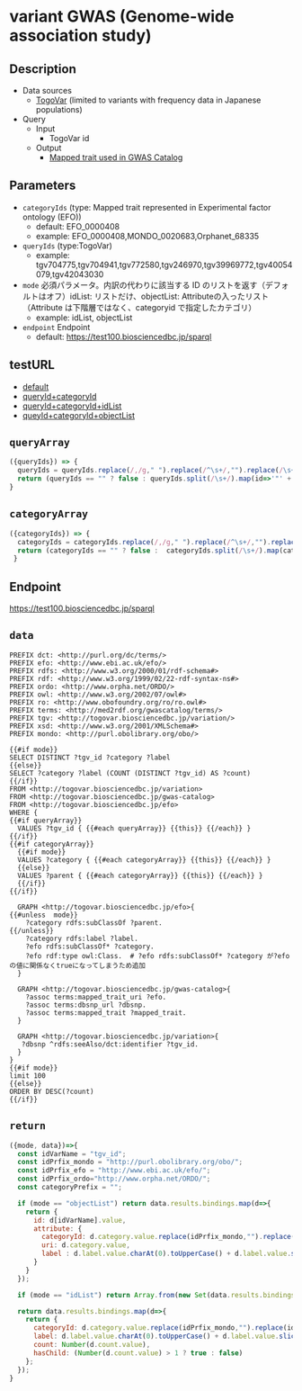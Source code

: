 # variant GWAS (Genome-wide association study) 

## Description

- Data sources
    -  [TogoVar](https://togovar.biosciencedbc.jp/?) (limited to variants with frequency data in Japanese populations)
- Query
    - Input
        - TogoVar id
    - Output
        -  [Mapped trait used in GWAS Catalog](https://www.ebi.ac.uk/gwas/docs/ontology)

## Parameters

* `categoryIds` (type: Mapped trait represented in Experimental factor ontology (EFO))
  * default: EFO_0000408
  * example: EFO_0000408,MONDO_0020683,Orphanet_68335
* `queryIds` (type:TogoVar)
  * example: tgv704775,tgv704941,tgv772580,tgv246970,tgv39969772,tgv40054079,tgv42043030
* `mode` 必須パラメータ。内訳の代わりに該当する ID のリストを返す（デフォルトはオフ）idList: リストだけ、objectList: Attributeの入ったリスト（Attribute は下階層ではなく、categoryid で指定したカテゴリ）
  * example: idList, objectList
* `endpoint` Endpoint
  * default: https://test100.biosciencedbc.jp/sparql

## testURL
- [default](https://integbio.jp/togosite/sparqlist/api/variant_clinical_significance?categoryIds=&queryIds=&mode=)
- [queryId+categoryId](https://integbio.jp/togosite/sparqlist/api/variant_clinical_significance?categoryIds=uncertain_significance%2Clikely_benign%2Cpathogenic&queryIds=tgv48208871%2Ctgv48208872%2Ctgv48208877&mode=)
- [queryId+categoryId+idList](https://integbio.jp/togosite/sparqlist/api/variant_clinical_significance?categoryIds=uncertain_significance%2Clikely_benign%2Cbenign%2Cpathogenic&queryIds=tgv48208871%2Ctgv48208872%2Ctgv48208877&mode=idList)
- [queyId+categoryId+objectList](https://integbio.jp/togosite/sparqlist/api/variant_clinical_significance?categoryIds=uncertain_significance%2Clikely_benign%2Cbenign%2Cpathogenic&queryIds=tgv48208871%2Ctgv48208872%2Ctgv48208877&mode=objectList)

## `queryArray`
```javascript
({queryIds}) => {
  queryIds = queryIds.replace(/,/g," ").replace(/^\s+/,"").replace(/\s+$/,"");
  return (queryIds == "" ? false : queryIds.split(/\s+/).map(id=>'"' + id + '"'));
}
```

## `categoryArray`
```javascript
({categoryIds}) => {
  categoryIds = categoryIds.replace(/,/g," ").replace(/^\s+/,"").replace(/\s+$/,"");
  return (categoryIds == "" ? false :  categoryIds.split(/\s+/).map(categoryId=>categoryId.replace("EFO_","efo:EFO_").replace("MONDO_","mondo:MONDO_").replace("Orphanet_","ordo:Orphanet_")))
 }
```

## Endpoint

https://test100.biosciencedbc.jp/sparql

## `data`

```sparql
PREFIX dct: <http://purl.org/dc/terms/>
PREFIX efo: <http://www.ebi.ac.uk/efo/>
PREFIX rdfs: <http://www.w3.org/2000/01/rdf-schema#>
PREFIX rdf: <http://www.w3.org/1999/02/22-rdf-syntax-ns#>
PREFIX ordo: <http://www.orpha.net/ORDO/>
PREFIX owl: <http://www.w3.org/2002/07/owl#>
PREFIX ro: <http://www.obofoundry.org/ro/ro.owl#>
PREFIX terms: <http://med2rdf.org/gwascatalog/terms/>
PREFIX tgv: <http://togovar.biosciencedbc.jp/variation/>
PREFIX xsd: <http://www.w3.org/2001/XMLSchema#>
PREFIX mondo: <http://purl.obolibrary.org/obo/>

{{#if mode}}
SELECT DISTINCT ?tgv_id ?category ?label
{{else}}
SELECT ?category ?label (COUNT (DISTINCT ?tgv_id) AS ?count) 
{{/if}}
FROM <http://togovar.biosciencedbc.jp/variation>
FROM <http://togovar.biosciencedbc.jp/gwas-catalog>
FROM <http://togovar.biosciencedbc.jp/efo>
WHERE {
{{#if queryArray}}
  VALUES ?tgv_id { {{#each queryArray}} {{this}} {{/each}} }
{{/if}}
{{#if categoryArray}}
  {{#if mode}}
  VALUES ?category { {{#each categoryArray}} {{this}} {{/each}} } 
  {{else}}
  VALUES ?parent { {{#each categoryArray}} {{this}} {{/each}} }
  {{/if}}
{{/if}}

  GRAPH <http://togovar.biosciencedbc.jp/efo>{
{{#unless  mode}}
    ?category rdfs:subClassOf ?parent.
{{/unless}}
    ?category rdfs:label ?label.
    ?efo rdfs:subClassOf* ?category.
    ?efo rdf:type owl:Class.  # ?efo rdfs:subClassOf* ?category が?efoの値に関係なくtrueになってしまうため追加
  }

  GRAPH <http://togovar.biosciencedbc.jp/gwas-catalog>{
    ?assoc terms:mapped_trait_uri ?efo.
    ?assoc terms:dbsnp_url ?dbsnp.
    ?assoc terms:mapped_trait ?mapped_trait.
  }

  GRAPH <http://togovar.biosciencedbc.jp/variation>{
   ?dbsnp ^rdfs:seeAlso/dct:identifier ?tgv_id.
  } 
}
{{#if mode}}  
limit 100
{{else}}
ORDER BY DESC(?count)
{{/if}}
```

## `return`
```javascript
({mode, data})=>{
  const idVarName = "tgv_id";
  const idPrfix_mondo = "http://purl.obolibrary.org/obo/";
  const idPrfix_efo = "http://www.ebi.ac.uk/efo/";
  const idPrfix_ordo="http://www.orpha.net/ORDO/";
  const categoryPrefix = "";

  if (mode == "objectList") return data.results.bindings.map(d=>{
    return {
      id: d[idVarName].value, 
      attribute: {
        categoryId: d.category.value.replace(idPrfix_mondo,"").replace(idPrfix_efo,"").replace(idPrfix_ordo,""),
        uri: d.category.value,
        label : d.label.value.charAt(0).toUpperCase() + d.label.value.slice(1)   // 先頭の１文字だけを大文字にする。
      }
    }
  });

  if (mode == "idList") return Array.from(new Set(data.results.bindings.map(d=>d[idVarName].value.replace(idPrfix_mondo,"").replace(idPrfix_efo,"").replace(idPrfix_ordo,"")))); 

  return data.results.bindings.map(d=>{ 
    return {
      categoryId: d.category.value.replace(idPrfix_mondo,"").replace(idPrfix_efo,"").replace(idPrfix_ordo,""),
      label: d.label.value.charAt(0).toUpperCase() + d.label.value.slice(1),   // 先頭の１文字だけを大文字にする。
      count: Number(d.count.value),
      hasChild: (Number(d.count.value) > 1 ? true : false)  
    };
  });	
}
